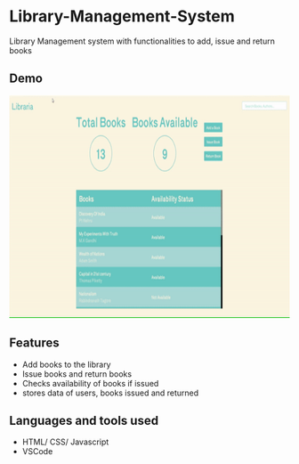 # Library-Management-System

Library Management system with functionalities to add, issue and return books

## Demo

<img src="icons/ezgif.com-gif-maker(1).gif" alt="My Project GIF" width="850" height="400">

## Features 

- Add books to the library
- Issue books and return books
- Checks availability of books if issued
- stores data of users, books issued and returned

## Languages and tools used

- HTML/ CSS/ Javascript
- VSCode
